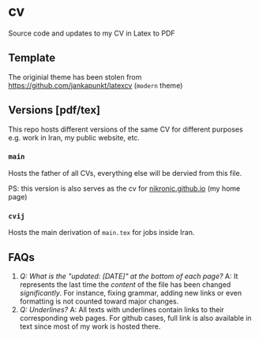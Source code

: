 # cv
Source code and updates to my CV in Latex to PDF

## Template
The originial theme has been stolen from https://github.com/jankapunkt/latexcv (`modern` theme)

## Versions [pdf/tex]
This repo hosts different versions of the same CV for different purposes e.g. work in Iran, my public website, etc.

### `main`
Hosts the father of all CVs, everything else will be dervied from this file.

PS: this version is also serves as the cv for [nikronic.github.io](nikronic.github.io) (my home page)

### `cvij`
Hosts the main derivation of `main.tex` for jobs inside Iran.

## FAQs
1. *Q: What is the "updated: [DATE]" at the bottom of each page?* A: It represents the last time the *content* of the file has been changed *significantly*.
For instance, fixing grammar, adding new links or even formatting is not counted toward major changes.
2. *Q: Underlines?* A: All texts with underlines contain links to their corresponding web pages. For github cases, full link is also available in text since most of my work is hosted there.
